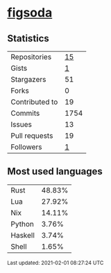 
# [figsoda](https://github.com/figsoda)


## Statistics

<table>
  <tr>
    <td>Repositories</td>
    <td><a href="https://github.com/figsoda?tab=repositories">
      15
    </a></td>
  </tr>
  <tr>
    <td>Gists</td>
    <td><a href="https://gist.github.com/figsoda">
      1
    </a></td>
  </tr>
  <tr>
    <td>Stargazers</td>
    <td>51</td>
  </tr>
  <tr>
    <td>Forks</td>
    <td>0</td>
  </tr>
  <tr>
    <td>Contributed to</td>
    <td>19</td>
  </tr>
  <tr>
    <td>Commits</td>
    <td>1754</td>
  </tr>
  <tr>
    <td>Issues</td>
    <td>13</td>
  </tr>
  <tr>
    <td>Pull requests</td>
    <td>19</td>
  </tr>
  <tr>
    <td>Followers</td>
    <td><a href="https://github.com/figsoda?tab=followers">
      1
    </a></td>
  </tr>
</table>


## Most used languages

<table>
<tr><td>Rust</td><td>48.83%</td></tr><tr><td>Lua</td><td>27.92%</td></tr><tr><td>Nix</td><td>14.11%</td></tr><tr><td>Python</td><td>3.76%</td></tr><tr><td>Haskell</td><td>3.74%</td></tr><tr><td>Shell</td><td>1.65%</td></tr>
</table>


<sub>Last updated: 2021-02-01 08:27:24 UTC</sub>
